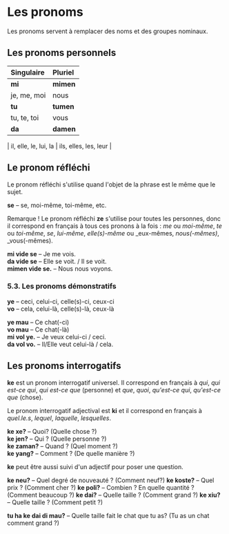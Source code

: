 # Les pronoms

Les pronoms servent à remplacer des noms et des groupes nominaux.


## Les pronoms personnels

| Singulaire  | Pluriel       |
|:------------|:-------------|
| **mi**      | **mimen**    |
| je, me, moi | nous         |
| **tu**      | **tumen**    |
| tu, te, toi | vous         |
| **da**      | **damen**    |

| il, elle, le, lui, la | ils, elles, les, leur |


## Le pronom réfléchi

Le pronom réfléchi s'utilise quand l'objet de la phrase est le même que le sujet.

**se** 
– se, moi-même, toi-même, etc.

Remarque ! Le pronom réfléchi **ze** s'utilise pour toutes les personnes, donc il correspond en français à tous ces pronons à la fois : _me_ ou _moi-même_, _te_ ou _toi-même_, _se_, _lui-même_, _elle(s)-même_ ou _eux-mêmes, _nous(-mêmes)_, _vous(-mêmes).

**mi vide se**
– Je me vois.  
**da vide se**
– Elle se voit. / Il se voit.  
**mimen vide se.**
– Nous nous voyons.


### 5.3. Les pronoms démonstratifs

**ye**
– ceci, celui-ci, celle(s)-ci, ceux-ci  
**vo** 
– cela, celui-là, celle(s)-là, ceux-là

**ye mau** 
– Ce chat(-ci)  
**vo mau** 
– Ce chat(-là)  
**mi vol ye.** 
– Je veux celui-ci / ceci.  
**da vol vo.** 
– Il/Elle veut celui-là / cela.




## Les pronoms interrogatifs

**ke** est un pronom interrogatif universel.
Il correspond en français à _qui_, _qui est-ce qui_, _qui est-ce que_ (personne) et _que_, _quoi_, _qu'est-ce qui_, _qu'est-ce que_ (chose).

Le pronom interrogatif adjectival est **ki**
et il correspond en français à _quel.le.s_, _lequel_, _laquelle_, _lesquelles_.

**ke xe?**
– Quoi? (Quelle chose ?)  
**ke jen?**
– Qui ? (Quelle personne ?)  
**ke zaman?**
– Quand ? (Quel moment ?)  
**ke yang?** 
– Comment ? (De quelle manière ?)

**ke** peut être aussi suivi d'un adjectif pour poser une question.

**ke neu?**
– Quel degré de nouveauté ? (Comment neuf?)
**ke koste?**
– Quel prix ? (Comment cher ?)
**ke poli?**
– Combien ? En quelle quantité ? (Comment beaucoup ?)
**ke dai?**
– Quelle taille ? (Comment grand ?)
**ke xiu?**
– Quelle taille ? (Comment petit ?)

**tu ha ke dai di mau?**
– Quelle taille fait le chat que tu as? (Tu as un chat comment grand ?)

